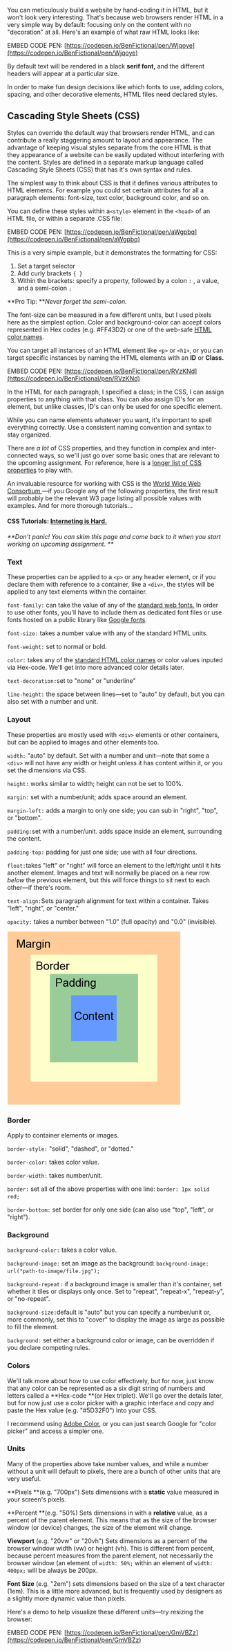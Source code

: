 You can meticulously build a website by hand-coding it in HTML, but it won't look very interesting. That's because web browsers render HTML in a very simple way by default: focusing only on the content with no "decoration" at all. Here's an example of what raw HTML looks like:

EMBED CODE PEN: [https://codepen.io/BenFictional/pen/Wjqoye](https://codepen.io/BenFictional/pen/Wjqoye)

By default text will be rendered in a black **serif font,** and the different headers will appear at a particular size.

In order to make fun design decisions like which fonts to use, adding colors, spacing, and other decorative elements, HTML files need declared styles.

## Cascading Style Sheets \(CSS\)

Styles can override the default way that browsers render HTML, and can contribute a really staggering amount to layout and appearance. The advantage of keeping visual styles separate from the core HTML is that they appearance of a website can be easily updated without interfering with the content. Styles are defined in a separate markup language called Cascading Style Sheets \(CSS\) that has it's own syntax and rules.

The simplest way to think about CSS is that it defines various attributes to HTML elements. For example you could set certain attributes for all a paragraph elements: font-size, text color, background color, and so on.

You can define these styles within a`<style>` element in the `<head>` of an HTML file, or within a separate .CSS file:

EMBED CODE PEN: [https://codepen.io/BenFictional/pen/aWgpbq](https://codepen.io/BenFictional/pen/aWgpbq)

This is a very simple example, but it demonstrates the formatting for CSS:

1. Set a target selector
2. Add curly brackets `{ }`
3. Within the brackets: specify a property, followed by a colon `:` , a value, and a semi-colon `;`

**Pro Tip: **_Never forget the semi-colon._

The font-size can be measured in a few different units, but I used pixels here as the simplest option. Color and background-color can accept colors represented in Hex codes \(e.g. \#FF43D2\) or one of the web-safe [HTML color names](https://www.w3schools.com/colors/colors_names.asp).

You can target all instances of an HTML element like `<p>` or `<h1>`, or you can target specific instances by naming the HTML elements with an **ID** or **Class.**

EMBED CODE PEN: [https://codepen.io/BenFictional/pen/RVzKNd](https://codepen.io/BenFictional/pen/RVzKNd)

In the HTML for each paragraph, I specified a class; in the CSS, I can assign properties to anything with that class. You can also assign ID's for an element, but unlike classes, ID's can only be used for one specific element.

While you can name elements whatever you want, it's important to spell everything correctly. Use a consistent naming convention and syntax to stay organized.

There are _a lot_ of CSS properties, and they function in complex and inter-connected ways, so we'll just go over some basic ones that are relevant to the upcoming assignment. For reference, here is a [longer list of CSS properties](https://cdn.makeawebsitehub.com/wp-content/uploads/2015/10/css3-mega-cheat-sheet.jpg) to play with.

An invaluable resource for working with CSS is the [World Wide Web Consortium ](https://www.w3schools.com/)—if you Google any of the following properties, the first result will probably be the relevant W3 page listing all possible values with examples. And for more thorough tutorials...

#### CSS Tutorials:  [Interneting is Hard. ](https://internetingishard.com/html-and-css/)

_**Don't panic! You can skim this page and come back to it when you start working on upcoming assignment. **_

### **Text**

These properties can be applied to a `<p>` or any header element, or if you declare them with reference to a container, like a `<div>`, the styles will be applied to any text elements within the container.

`font-family:` can take the value of any of the [standard web fonts.](https://www.w3schools.com/cssref/css_websafe_fonts.asp) In order to use other fonts, you'll have to include them as dedicated font files or use fonts hosted on a public library like [Google fonts](https://designshack.net/articles/css/a-beginners-guide-to-using-google-web-fonts/).

`font-size:` takes a number value with any of the standard HTML units.

`font-weight:` set to normal or bold.

`color:` takes any of the [standard HTML color names](https://www.w3schools.com/colors/colors_names.asp) or color values inputed via Hex-code. We'll get into more advanced color details later.

`text-decoration:`set to "none" or "underline"

`line-height:` the space between lines—set to "auto" by default, but you can also set with a number and unit.

### Layout

These properties are mostly used with `<div>` elements or other containers, but can be applied to images and other elements too.

`width:` "auto" by default. Set with a number and unit—note that some a `<div>` will not have any width or height unless it has content within it, or you set the dimensions via CSS.

`height:` works similar to width; height can not be set to 100%.

`margin:` set with a number/unit; adds space around an element.

`margin-left:` adds a margin to only one side; you can sub in "right", "top", or "bottom".

`padding:`set with a number/unit. adds space inside an element, surrounding the content.

`padding-top:` padding for just one side; use with all four directions.

`float:`takes "left" or "right" will force an element to the left/right until it hits another element. Images and text will normally be placed on a new row _below_ the previous element, but this will force things to sit next to each other—if there's room.

`text-align:`Sets paragraph alignment for text within a container. Takes "left", "right", or "center."

`opacity:` takes a number between "1.0" \(full opacity\) and "0.0" \(invisible\).

![](/assets/lesson-2/box-demo.png)

### **Border**

Apply to container elements or images.

`border-style:` "solid", "dashed", or "dotted."

`border-color:` takes color value.

`border-width:` takes number/unit.

`border:` set all of the above properties with one line: `border: 1px solid red;`

`border-bottom:` set border for only one side \(can also use "top", "left", or "right"\).

### **Background**

`background-color:` takes a color value.

`background-image:` set an image as the background: `background-image: url("path-to-image/file.jpg");`

`background-repeat:` if a background image is smaller than it's container, set whether it tiles or displays only once. Set to "repeat", "repeat-x", "repeat-y", or "no-repeat".

`background-size:`default is "auto" but you can specify a number/unit or, more commonly, set this to "cover" to display the image as large as possible to fill the element.

`background:` set either a background color or image, can be overridden if you declare competing rules.

### Colors

We'll talk more about how to use color effectively, but for now, just know that any color can be represented as a six digit string of numbers and letters called a **Hex-code **\(or Hex triplet\). We'll go over the details later, but for now just use a color picker with a graphic interface and copy and paste the Hex value \(e.g. "\#5D32F0"\) into your CSS.

I recommend using [Adobe Color](https://color.adobe.com/), or you can just search Google for "color picker" and access a simpler one.

### Units

Many of the properties above take number values, and while a number without a unit will default to pixels, there are a bunch of other units that are very useful.

**Pixels **\(e.g. "700px"\) Sets dimensions with a **static** value measured in your screen's pixels.

**Percent **\(e.g. "50%\) Sets dimensions in with a **relative** value, as a percent of the parent element. This means that as the size of the browser window \(or device\) changes, the size of the element will change.

**Viewport** \(e.g. "20vw" or "20vh"\) Sets dimensions as a percent of the browser window width \(vw\) or height \(vh\). This is different from percent, because percent measures from the parent element, not necessarily the browser window \(an element of `width: 50%;` within an element of `width: 400px;` will be always be 200px.

**Font Size** \(e.g. "2em"\) sets dimensions based on the size of a text character \(1em\). This is a little more advanced, but is frequently used by designers as a slightly more dynamic value than pixels.

Here's a demo to help visualize these different units—try resizing the browser:

EMBED CODE PEN: [https://codepen.io/BenFictional/pen/GmVBZz](https://codepen.io/BenFictional/pen/GmVBZz)

